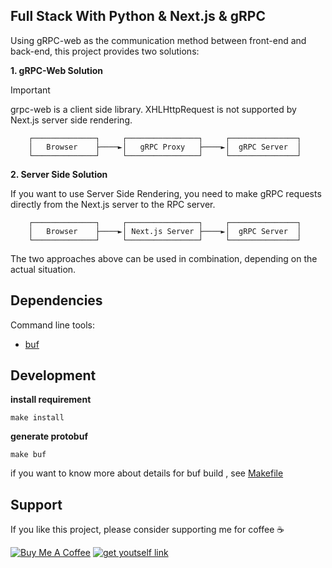 ## Full Stack With Python & Next.js & gRPC

Using gRPC-web as the communication method between front-end and back-end, this project provides two solutions:

**1. gRPC-Web Solution**


> [!IMPORTANT]
> grpc-web is a client side library. XHLHttpRequest is not supported by Next.js server side rendering.

```               
    ┌──────────────┐     ┌────────────────┐     ┌───────────────┐  
    │   Browser    ├────►│   gRPC Proxy   ├────►│  gRPC Server  │  
    └──────────────┘     └────────────────┘     └───────────────┘                                                            
```

**2. Server Side Solution**

If you want to use Server Side Rendering, you need to make gRPC requests directly from the Next.js server to the RPC server. 

```                                                    
    ┌──────────────┐     ┌────────────────┐     ┌───────────────┐   
    │   Browser    ├────►│ Next.js Server ├────►│  gRPC Server  │   
    └──────────────┘     └────────────────┘     └───────────────┘                                                                 
```

The two approaches above can be used in combination, depending on the actual situation.

## Dependencies

Command line tools:
- [buf][1]

## Development

**install requirement**
```shell
make install
```

**generate protobuf**

```shell
make buf
```
if you want to know more about details for buf build , see [Makefile](Makefile#L24-L30)

## Support

If you like this project, please consider supporting me for coffee ☕️

[![Buy Me A Coffee](https://img.shields.io/badge/buy%20me%20-coffee-%2322BC18.svg)](https://www.buymeacoffee.com/chasengao) [![get youtself link](https://img.shields.io/badge/get%20youtself%20link-buymeacoffee-orange.svg)](https://www.buymeacoffee.com/invite/chasengao)

[1]: https://buf.build/docs/installation/